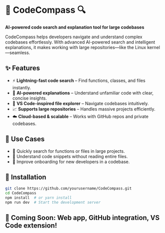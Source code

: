 # 🚀 CodeCompass 🔍  
**AI-powered code search and explanation tool for large codebases**  

CodeCompass helps developers navigate and understand complex codebases effortlessly. With advanced AI-powered search and intelligent explanations, it makes working with large repositories—like the Linux kernel—seamless.  

## ✨ Features  
- ⚡ **Lightning-fast code search** – Find functions, classes, and files instantly.  
- 🧠 **AI-powered explanations** – Understand unfamiliar code with clear, concise insights.  
- 📂 **VS Code-inspired file explorer** – Navigate codebases intuitively.  
- 📈 **Supports large repositories** – Handles massive projects efficiently.  
- ☁️ **Cloud-based & scalable** – Works with GitHub repos and private codebases.  

## 🎯 Use Cases  
- 🔹 Quickly search for functions or files in large projects.  
- 🔹 Understand code snippets without reading entire files.  
- 🔹 Improve onboarding for new developers in a codebase.  

## 🚀 Installation  
```bash
git clone https://github.com/yourusername/CodeCompass.git
cd CodeCompass
npm install  # or yarn install
npm run dev  # Start the development server
```
## 🔗 Coming Soon: Web app, GitHub integration, VS Code extension!
